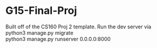 # G15-Final-Proj

Built off of the CS160 Proj 2 template. Run the dev server via\
python3 manage.py migrate\
python3 manage.py runserver 0.0.0.0:8000
